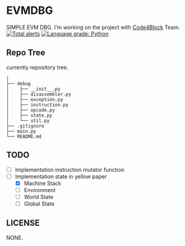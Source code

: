 # EVMDBG
SIMPLE EVM DBG. I'm working on the project with [Code4Block](https://github.com/TEAM-C4B) Team.   
[![Total alerts](https://img.shields.io/lgtm/alerts/g/yunnim/EVMDBG.svg?logo=lgtm&logoWidth=18)](https://lgtm.com/projects/g/yunnim/EVMDBG/alerts/)
[![Language grade: Python](https://img.shields.io/lgtm/grade/python/g/yunnim/EVMDBG.svg?logo=lgtm&logoWidth=18)](https://lgtm.com/projects/g/yunnim/EVMDBG/context:python)

## Repo Tree
currently repository tree.
```
│
├── debug
│    ├── __init__.py
│    ├── disassembler.py
│    ├── exception.py
│    ├── instruction.py
│    ├── opcode.py
│    ├── state.py
│    └── util.py
├── .gitignore
├── main.py
└── README.md
```

## TODO
- [ ] Implementation instruction mutator function
- [ ] Implementation state in yellow paper
  - [x] Machine Stack
  - [ ] Environment
  - [ ] World State
  - [ ] Global State
  
## LICENSE
NONE.
